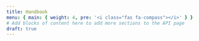 ```yaml
---
title: Handbook
menu: { main: { weight: 4, pre: '<i class="fas fa-compass"></i>' } }
# Add blocks of content here to add more sections to the API page
draft: true
---
```

